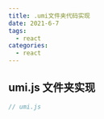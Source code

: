 ```yaml
---
title: .umi文件夹代码实现
date: 2021-6-7
tags:
  - react
categories:
  - react
---
```


## umi.js 文件夹实现

```js
// umi.js
```
